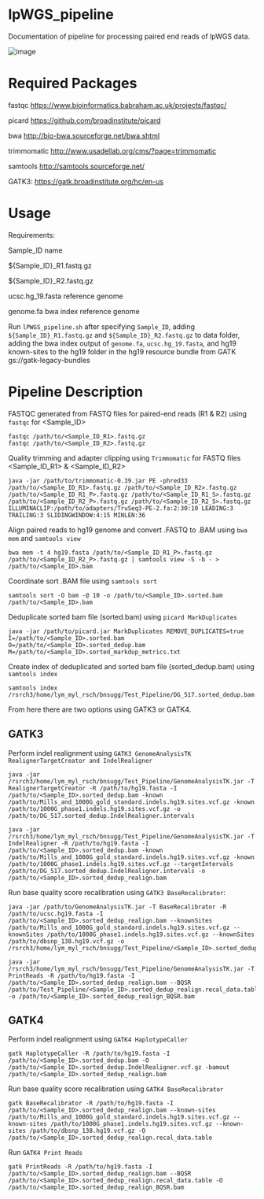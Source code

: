 # lpWGS_pipeline

Documentation of pipeline for processing paired end reads of lpWGS data.

![image](https://user-images.githubusercontent.com/92883998/144877994-9abf667d-aca0-406d-bf32-1c8798f21a4c.png)


# Required Packages

fastqc https://www.bioinformatics.babraham.ac.uk/projects/fastqc/

picard https://github.com/broadinstitute/picard

bwa http://bio-bwa.sourceforge.net/bwa.shtml

trimmomatic http://www.usadellab.org/cms/?page=trimmomatic

samtools http://samtools.sourceforge.net/

GATK3: https://gatk.broadinstitute.org/hc/en-us


# Usage
Requirements:

Sample_ID name

${Sample_ID}_R1.fastq.gz

${Sample_ID}_R2.fastq.gz

ucsc.hg_19.fasta reference genome

genome.fa bwa index reference genome

Run ```lPWGS_pipeline.sh```  after specifying ```Sample_ID```, adding ```${Sample_ID}_R1.fastq.gz```  and  ```${Sample_ID}_R2.fastq.gz```  to data folder, adding the bwa index output of ```genome.fa```, ```ucsc.hg_19.fasta```, and hg19 known-sites to the hg19 folder in the hg19 resource bundle from GATK gs://gatk-legacy-bundles



# Pipeline Description
FASTQC generated from FASTQ files for paired-end reads (R1 & R2) using ```fastqc``` for <Sample_ID>

    fastqc /path/to/<Sample_ID_R1>.fastq.gz
    fastqc /path/to/<Sample_ID_R2>.fastq.gz

Quality trimming and adapter clipping using ```Trimmomatic``` for FASTQ files <Sample_ID_R1> & <Sample_ID_R2>

    java -jar /path/to/trimmomatic-0.39.jar PE -phred33 /path/to/<Sample_ID_R1>.fastq.gz /path/to/<Sample_ID_R2>.fastq.gz
    /path/to/<Sample_ID_R1_P>.fastq.gz /path/to/<Sample_ID_R1_S>.fastq.gz /path/to/<Sample_ID_R2_P>.fastq.gz /path/to/<Sample_ID_R2_S>.fastq.gz
    ILLUMINACLIP:/path/to/adapters/TruSeq3-PE-2.fa:2:30:10 LEADING:3 TRAILING:3 SLIDINGWINDOW:4:15 MINLEN:36

Align paired reads to hg19 genome and convert .FASTQ to .BAM using ```bwa mem``` and ```samtools view```

    bwa mem -t 4 hg19.fasta /path/to/<Sample_ID_R1_P>.fastq.gz /path/to/<Sample_ID_R2_P>.fastq.gz | samtools view -S -b - > /path/to/<Sample_ID>.bam
    
Coordinate sort .BAM file using ```samtools sort```

    samtools sort -O bam -@ 10 -o /path/to/<Sample_ID>.sorted.bam  /path/to/<Sample_ID>.bam

Deduplicate sorted bam file (sorted.bam) using ```picard MarkDuplicates``` 

    java -jar /path/to/picard.jar MarkDuplicates REMOVE_DUPLICATES=true I=/path/to/<Sample_ID>.sorted.bam O=/path/to/<Sample_ID>.sorted_dedup.bam M=/path/to/<Sample_ID>.sorted_markdup_metrics.txt
    
Create index of deduplicated and sorted bam file (sorted_dedup.bam) using ```samtools index```

    samtools index /rsrch3/home/lym_myl_rsch/bnsugg/Test_Pipeline/DG_517.sorted_dedup.bam

From here there are two options using GATK3 or GATK4.

## GATK3
Perform indel realignment using ```GATK3 GenomeAnalysisTK RealignerTargetCreator and IndelRealigner```

    java -jar /rsrch3/home/lym_myl_rsch/bnsugg/Test_Pipeline/GenomeAnalysisTK.jar -T RealignerTargetCreator -R /path/to/hg19.fasta -I /path/to/<Sample_ID>.sorted_dedup.bam -known /path/to/Mills_and_1000G_gold_standard.indels.hg19.sites.vcf.gz -known /path/to/1000G_phase1.indels.hg19.sites.vcf.gz -o /path/to/DG_517.sorted_dedup.IndelRealigner.intervals
    
    java -jar /rsrch3/home/lym_myl_rsch/bnsugg/Test_Pipeline/GenomeAnalysisTK.jar -T IndelRealigner -R /path/to/hg19.fasta -I /path/to/<Sample_ID>.sorted_dedup.bam -known /path/to/Mills_and_1000G_gold_standard.indels.hg19.sites.vcf.gz -known /path/to/1000G_phase1.indels.hg19.sites.vcf.gz --targetIntervals /path/to/DG_517.sorted_dedup.IndelRealigner.intervals -o /path/to/<Sample_ID>.sorted_dedup_realign.bam

Run base quality score recalibration using ```GATK3 BaseRecalibrator```:

    java -jar /path/to/GenomeAnalysisTK.jar -T BaseRecalibrator -R /path/to/ucsc.hg19.fasta -I /path/to/<Sample_ID>.sorted_dedup_realign.bam --knownSites /path/to/Mills_and_1000G_gold_standard.indels.hg19.sites.vcf.gz --knownSites /path/to/1000G_phase1.indels.hg19.sites.vcf.gz --knownSites /path/to/dbsnp_138.hg19.vcf.gz -o /rsrch3/home/lym_myl_rsch/bnsugg/Test_Pipeline/<Sample_ID>.sorted_dedup_realign.recal_data.table

    java -jar /rsrch3/home/lym_myl_rsch/bnsugg/Test_Pipeline/GenomeAnalysisTK.jar -T PrintReads -R /path/to/hg19.fasta -I /path/to/<Sample_ID>.sorted_dedup_realign.bam --BQSR /path/to/Test_Pipeline/<Sample_ID>.sorted_dedup_realign.recal_data.table -o /path/to/<Sample_ID>.sorted_dedup_realign_BQSR.bam


## GATK4

Perform indel realignment using ```GATK4 HaplotypeCaller```

    gatk HaplotypeCaller -R /path/to/hg19.fasta -I /path/to/<Sample_ID>.sorted_dedup.bam -O /path/to/<Sample_ID>.sorted_dedup.IndelRealigner.vcf.gz -bamout /path/to/<Sample_ID>.sorted_dedup_realign.bam
    
Run base quality score recalibration using ```GATK4 BaseRecalibrator```

    gatk BaseRecalibrator -R /path/to/hg19.fasta -I /path/to/<Sample_ID>.sorted_dedup_realign.bam --known-sites /path/to/Mills_and_1000G_gold_standard.indels.hg19.sites.vcf.gz --known-sites /path/to/1000G_phase1.indels.hg19.sites.vcf.gz --known-sites /path/to/dbsnp_138.hg19.vcf.gz -O /path/to/<Sample_ID>.sorted_dedup_realign.recal_data.table

Run ```GATK4 Print Reads```

    gatk PrintReads -R /path/to/hg19.fasta -I /path/to/<Sample_ID>.sorted_dedup_realign.bam --BQSR /path/to/<Sample_ID>.sorted_dedup_realign.recal_data.table -O /path/to/<Sample_ID>.sorted_dedup_realign_BQSR.bam
